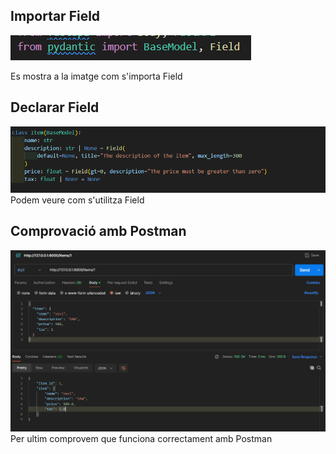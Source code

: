 ## Importar Field
![Importar Field](<imagenes/Captura de pantalla 2024-11-18 184912.png>)

Es mostra a la imatge com s'importa Field

## Declarar Field
![Declarar Field](imagenes/DeclararField.png)
Podem veure com s'utilitza Field

## Comprovació amb Postman
![Comprovar amb postman](imagenes/Put_Body_Fields.png)
Per ultim comprovem que funciona correctament amb Postman